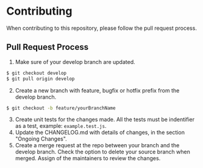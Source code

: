 # Contributing

When contributing to this repository, please follow the pull request process.

## Pull Request Process

1. Make sure of your develop branch are updated.
```sh
$ git checkout develop
$ git pull origin develop
```
2. Create a new branch with feature, bugfix or hotfix prefix from the develop branch.
```sh
$ git checkout -b feature/yourBranchName
```
3. Create unit tests for the changes made. All the tests must be indentifier as a test, example: `example.test.js`.
4. Update the CHANGELOG.md with details of changes, in the section "Ongoing Changes".
5. Create a merge request at the repo between your branch and the develop branch. Check the option to delete your source branch when merged. Assign of the maintainers to review the changes.
